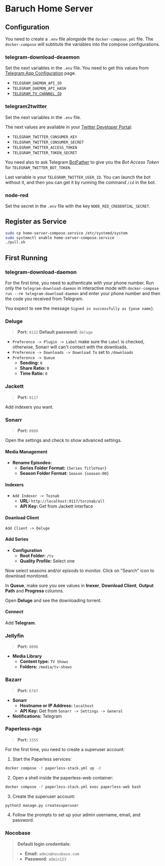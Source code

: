# Baruch Home Server

## Configuration

You need to create a `.env` file alongside the `docker-compose.yml` file. The `docker-compose` will subtitute the variables into the compose configurations.

### telegram-download-deaemon

Set the next variables in the `.env` file. You need to get this values from [Telegram App Configuration](https://my.telegram.org/apps) page.

- `TELEGRAM_DAEMON_API_ID`
- `TELEGRAM_DAEMON_API_HASH`
- [`TELEGRAM_TV_CHANNEL_ID`](https://stackoverflow.com/a/39943226/839513)

### telegram2twitter

Set the next variables in the `.env` file.

The next values are available in your [Twitter Developer Portal](https://developer.twitter.com/en/portal/projects-and-apps):

- `TELEGRAM_TWITTER_CONSUMER_KEY`
- `TELEGRAM_TWITTER_CONSUMER_SECRET`
- `TELEGRAM_TWITTER_ACCESS_TOKEN`
- `TELEGRAM_TWITTER_TOKEN_SECRET`

You need also to ask Telegram [BotFather](https://t.me/botfather) to give you the *Bot Access Token* for `TELEGRAM_TWITTER_BOT_TOKEN`.

Last variable is your `TELEGRAM_TWITTER_USER_ID`. You can launch the bot without it, and then you can get it by running the command `/id` in the bot.

### node-red

Set the secret in the `.env` file with the key `NODE_RED_CREDENTIAL_SECRET`.

## Register as Service

```bash
sudo cp home-server-compose.service /etc/systemd/system
sudo systemctl enable home-server-compose.service
./pull.sh
```

## First Running

### telegram-download-daemon

For the first time, you need to authenticate with your phone number. Run only the `telegram-download-daemon` in interactive mode with `docker-compose run --rm telegram-download-daemon` and enter your phone number and then the code you received from Telegram.

You expect to see the message `Signed in successfully as {youe name}`.

### Deluge

> **Port:** `8112`
> **Default password:** `deluge`

- `Preference -> Plugin -> Label` make sure the `Label` is checked, otherwise, Sonarr will can't contact with the downloads.
- `Preference -> Downloads -> Download To` set to `/downloads`
- `Preference -> Queue`
  - **Seeding:** `0`
  - **Share Ratio:** `0`
  - **Time Ratio:** `0`

### Jackett

> **Port:** `9117`

Add indexers you want.

### Sonarr

> **Port:** `8989`

Open the settings and check to show advanced settings.

#### Media Management

- **Rename Episodes:**
  - **Series Folder Format:** `{Series TitleYear}`
  - **Season Folder Format:** `Season {season:00}`

#### Indexers

- `Add Indexer -> Toznab`
  - **URL:** `http://localhost:9117/torznab/all`
  - **API Key:** Get from Jackett interface

#### Doanload Client

`Add Client -> Deluge`

#### Add Series

- **Configuration**
  - **Root Folder:** `/tv`
  - **Quality Profile:** Select one

Now select seasons and/or episods to monitor. Click on "Search" icon to download monitored.

In **Queue**, make sure you see values in **Inexer**, **Download Client**, **Output Path** and **Progress** columns.

Open **Deluge** and see the downloading torrent.

#### Connect

Add **Telegram**.

### Jellyfin

> **Port:** `8096`

- **Media Library**
  - **Content type:** `TV Shows`
  - **Folders:** `/media/tv-shows`

### Bazarr

> **Port:** `6767`

- **Sonarr**
  - **Hostname or IP Address:** `localhost`
  - **API Key:** Get from `Sonarr -> Settings -> General`
- **Notifications:** Telegram

### Paperless-ngx

> **Port:** `3355`

For the first time, you need to create a superuser account:

1. Start the Paperless services:
```bash
docker compose -f paperless-stack.yml up -d
```

2. Open a shell inside the paperless-web container:
```bash
docker compose -f paperless-stack.yml exec paperless-web bash
```

3. Create the superuser account:
```bash
python3 manage.py createsuperuser
```

4. Follow the prompts to set up your admin username, email, and password.

### Nocobase

> **Default login credentials:**
> - **Email:** `admin@nocobase.com`
> - **Password:** `admin123`
